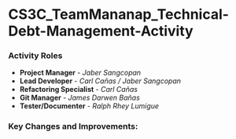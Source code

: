 # CS3C_TeamMananap_Technical-Debt-Management-Activity

### Activity Roles
  + **Project Manager** - *Jaber Sangcopan*
  + **Lead Developer** - *Carl Cañas / Jaber Sangcopan*
  + **Refactoring Specialist** - *Carl Cañas*
  + **Git Manager** - *James Darwen Bañas*
  + **Tester/Documenter** - *Ralph Rhey Lumigue*

### Key Changes and Improvements:

